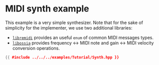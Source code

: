 # MIDI synth example

This example is a very simple synthesizer. Note that for the sake of simplicity for the implementer, we use two additional libraries: 

- [`libremidi`](https://github.com/jcelerier/libremidi) provides an useful `enum` of common MIDI messages types.
- [`libossia`](https://github.com/ossia/libossia) provides frequency <-> MIDI note and gain <-> MIDI velocity conversion operations.

```cpp
{{ #include ../../../examples/Tutorial/Synth.hpp }}
```
